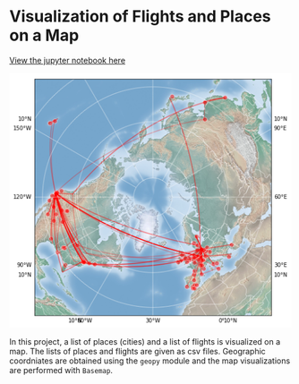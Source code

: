 # Visualization of Flights and Places on a Map

[View the jupyter notebook here](https://nbviewer.jupyter.org/github/christopherbronner/flights-visualization/blob/master/flights_places_visualization_basemap.ipynb)

<img src="map-flights-places.png">

In this project, a list of places (cities) and a list of flights is visualized on a map. The lists of places and flights are given as csv files. Geographic coordniates are obtained using the `geopy` module and the map visualizations are performed with `Basemap`.


